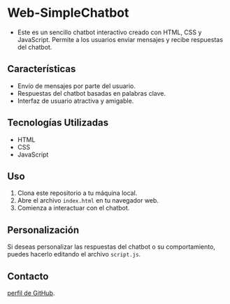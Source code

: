 # Web-SimpleChatbot
 
- Este es un sencillo chatbot interactivo creado con HTML, CSS y JavaScript. Permite a los usuarios enviar mensajes y recibe respuestas del chatbot.

## Características

- Envío de mensajes por parte del usuario.
- Respuestas del chatbot basadas en palabras clave.
- Interfaz de usuario atractiva y amigable.

## Tecnologías Utilizadas

- HTML
- CSS
- JavaScript

## Uso

1. Clona este repositorio a tu máquina local.
2. Abre el archivo `index.html` en tu navegador web.
3. Comienza a interactuar con el chatbot.

## Personalización

Si deseas personalizar las respuestas del chatbot o su comportamiento, puedes hacerlo editando el archivo `script.js`.


## Contacto

[perfil de GitHub](https://github.com/JoseSanchezMunoz).